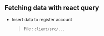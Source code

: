 ## Fetching data with react query

- Insert data to register account

  > File : `client/src/...`

  ```javascript

  ```
